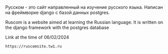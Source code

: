 Русском - это сайт направленный на изучение русского языка. Написан на фреймворке django с базой данных postgres.

Ruscom is a website aimed at learning the Russian language. It is written on the django framework with the postgres database

Link at the time of 06/02/2024
```
https://ruscomsite.tw1.ru
```
